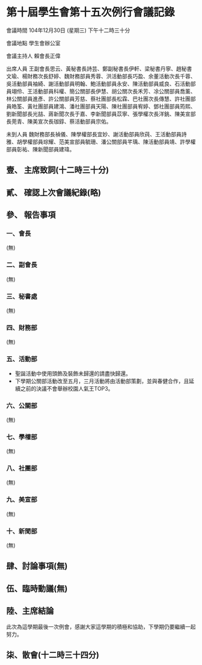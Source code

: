 第十屆學生會第十五次例行會議記錄
===

會議時間	104年12月30日 (星期三) 下午十二時三十分

會議地點	學生會辦公室

會議主持人	賴會長正偉

出席人員	王副會長思云、黃秘書長詩芸、鄭副秘書長伊軒、梁秘書丹寧、趙秘書文瑜、楊財務次長舒婷、魏財務部員秀蓉、洪活動部長巧盈、余董活動次長千蓉、吳活動部員袖綺、謝活動部員明翰、鮑活動部員永安、陳活動部員威良、石活動部員翊伶、王活動部員科權、簡公關部長伊慧、胡公關次長禾芳、凃公關部員喬薰、林公關部員進彥、許公關部員芳慈、蔡社團部長松霖、巴社團次長傳慧、許社團部員皓筌、黃社團部員建鴻、潘社團部員天陽、陳社團部員宥婷、鄧社團部員筠熙、劉新聞部長光喆、蔣新聞次長于嘉、李新聞部員苡寧、張學權次長洋銚、陳美宣部長莞青、陳美宣次長珈錞、蔡活動部員宗佑。

未到人員	魏財務部長禎儀、陳學權部長宜妙、謝活動部員欣莼、王活動部員詩雅、胡學權部員琮耀、范美宣部員毓珊、潘公關部員芊瑀、陳活動部員靖、許學權部員彰祐、陳新聞部員建瑋。

## 壹、	主席致詞(十二時三十分)
## 貳、	確認上次會議紀錄(略)
## 參、	報告事項
### 一、會長

(無)

### 二、副會長

(無)

### 三、秘書處

(無)

### 四、財務部 

(無)

### 五、活動部

- 聖誕活動中使用頭飾及裝飾未歸還的請盡快歸還。
- 下學期公關部活動改至五月，三月活動將由活動部策劃，並與春健合作，且延續之前的決議不會舉辦校園人氣王TOP3。

### 六、公關部

(無)

### 七、學權部

(無)

### 八、社團部 

(無)

### 九、美宣部

(無)

### 十、新聞部

(無)

## 肆、討論事項(無)
## 伍、臨時動議(無)
## 陸、主席結論

此次為這學期最後一次例會，感謝大家這學期的積極和協助，下學期仍要繼續一起努力。

## 柒、散會(十二時三十四分)

